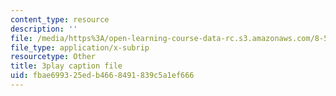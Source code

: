 ```yaml
---
content_type: resource
description: ''
file: /media/https%3A/open-learning-course-data-rc.s3.amazonaws.com/8-591j-systems-biology-fall-2014/fbae699325edb4668491839c5a1ef666_sJ7p2AuOYlA.srt
file_type: application/x-subrip
resourcetype: Other
title: 3play caption file
uid: fbae6993-25ed-b466-8491-839c5a1ef666
---
```

